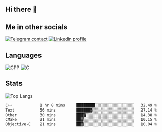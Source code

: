 ## Hi there 👋

## Me in other socials
[![Telegram contact][telegram_badge]][telegram_link]
[![Linkedin profile][linkedin_badge]][linkedin_link]
<!-- [![My CV][CV]][CV_path] -->

## Languages
![CPP](https://img.shields.io/badge/-C++-000?&logo=c%2B%2B)
![C](https://img.shields.io/badge/-C-000?&logo=c)


## Stats
![Top Langs](https://github-readme-stats.vercel.app/api/top-langs/?username=Winlogon-exe&size_weight=0.5&count_weight=0.5&bg_color=000000&title_color=ffffff&text_color=ffffff)

<!--START_SECTION:waka-->

```txt
C++            1 hr 8 mins     ████████░░░░░░░░░░░░░░░░░   32.49 %
Text           56 mins         ██████▓░░░░░░░░░░░░░░░░░░   27.14 %
Other          30 mins         ███▓░░░░░░░░░░░░░░░░░░░░░   14.38 %
CMake          21 mins         ██▓░░░░░░░░░░░░░░░░░░░░░░   10.15 %
Objective-C    21 mins         ██▓░░░░░░░░░░░░░░░░░░░░░░   10.04 %
```

<!--END_SECTION:waka-->

<!-- [CV_path]: path
[CV]: https://img.shields.io/badge/CV-D3182A?style=for-the-badge&logoColor=white -->

[telegram_link]: https://t.me/winlogon_exe
[telegram_badge]: https://img.shields.io/badge/Telegram-000?style=for-the-badge&logo=telegram&logoColor=white

[linkedin_link]: https://www.linkedin.com/in/winlogon/
[linkedin_badge]: https://img.shields.io/badge/LinkedIn-000?style=for-the-badge&logo=linkedin&logoColor=white



